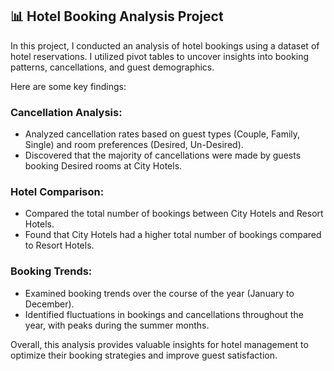 ## 📊 Hotel Booking Analysis Project

In this project, I conducted an analysis of hotel bookings using a dataset of hotel reservations. I utilized pivot tables to uncover insights into booking patterns, cancellations, and guest demographics.

Here are some key findings:

### Cancellation Analysis:

- Analyzed cancellation rates based on guest types (Couple, Family, Single) and room preferences (Desired, Un-Desired).
- Discovered that the majority of cancellations were made by guests booking Desired rooms at City Hotels.

### Hotel Comparison:

- Compared the total number of bookings between City Hotels and Resort Hotels.
- Found that City Hotels had a higher total number of bookings compared to Resort Hotels.

### Booking Trends:

- Examined booking trends over the course of the year (January to December).
- Identified fluctuations in bookings and cancellations throughout the year, with peaks during the summer months.

Overall, this analysis provides valuable insights for hotel management to optimize their booking strategies and improve guest satisfaction.
